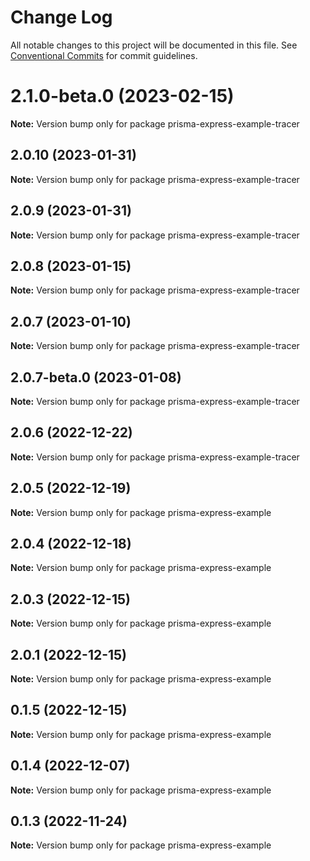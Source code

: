 # Change Log

All notable changes to this project will be documented in this file.
See [Conventional Commits](https://conventionalcommits.org) for commit guidelines.

# 2.1.0-beta.0 (2023-02-15)

**Note:** Version bump only for package prisma-express-example-tracer





## 2.0.10 (2023-01-31)

**Note:** Version bump only for package prisma-express-example-tracer





## 2.0.9 (2023-01-31)

**Note:** Version bump only for package prisma-express-example-tracer





## 2.0.8 (2023-01-15)

**Note:** Version bump only for package prisma-express-example-tracer





## 2.0.7 (2023-01-10)

**Note:** Version bump only for package prisma-express-example-tracer





## 2.0.7-beta.0 (2023-01-08)

**Note:** Version bump only for package prisma-express-example-tracer





## 2.0.6 (2022-12-22)

**Note:** Version bump only for package prisma-express-example-tracer





## 2.0.5 (2022-12-19)

**Note:** Version bump only for package prisma-express-example





## 2.0.4 (2022-12-18)

**Note:** Version bump only for package prisma-express-example





## 2.0.3 (2022-12-15)

**Note:** Version bump only for package prisma-express-example





## 2.0.1 (2022-12-15)

**Note:** Version bump only for package prisma-express-example





## 0.1.5 (2022-12-15)

**Note:** Version bump only for package prisma-express-example





## 0.1.4 (2022-12-07)

**Note:** Version bump only for package prisma-express-example





## 0.1.3 (2022-11-24)

**Note:** Version bump only for package prisma-express-example
